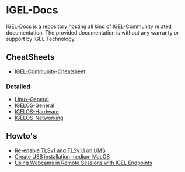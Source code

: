 # IGEL-Docs

IGEL-Docs is a repository hosting all kind of IGEL-Community related documentation.
The provided documentation is without any warranty or support by IGEL Technology.

## CheatSheets

- [IGEL-Community-Cheatsheet](Docs/IGEL-Community-Cheatsheet.md)

### Detailed

- [Linux-General](Docs/Cheatsheet-Linux-General.md)
- [IGELOS-General](Docs/Cheatsheet-IGELOS-General.md)
- [IGELOS-Hardware](Docs/Cheatsheet-IGELOS-Hardware.md)
- [IGELOS-Networking](Docs/Cheatsheet-IGELOS-Networking.md)

## Howto's

- [Re-enable TLSv1 and TLSv1.1 on UMS](Docs/Re-enable_TLSv1_and_TLSv11_on_UMS.md)
- [Create USB installation medium MacOS](Docs/Create-USB-Installation-medium-MacOS.md)
- [Using Webcams in Remote Sessions with IGEL Endpoints](Docs/HowTo-Using-Webcams-Remote-Sessions.md)
